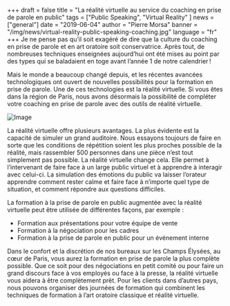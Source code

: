 +++
draft = false
title = "La réalité virtuelle au service du coaching en prise de parole en public"
tags = ["Public Speaking", "Virtual Reality" ]
news = ["general"]
date = "2019-06-04"
author = "Pierre Morsa"
banner = "/img/news/virtual-reality-public-speaking-coaching.jpg"
language = "fr"
+++
Je ne pense pas qu’il soit exagéré de dire que la culture du coaching en prise de parole et en art oratoire soit conservatrice. Après tout, de nombreuses techniques enseignées aujourd’hui ont été mises au point par des types qui se baladaient en toge avant l’année 1 de notre calendrier !

Mais le monde a beaucoup changé depuis, et les récentes avancées technologiques ont ouvert de nouvelles possibilités pour la formation en prise de parole. Une de ces technologies est la réalité virtuelle. Si vous êtes dans la région de Paris, nous avons désormais la possibilité de compléter votre coaching en prise de parole avec des outils de réalité virtuelle.

![Image](/img/news/virtual-reality-public-speaking-coaching.jpg)

La réalité virtuelle offre plusieurs avantages. La plus évidente est la capacité de simuler un grand auditoire. Nous essayons toujours de faire en sorte que les conditions de répétition soient les plus proches possible de la réalité, mais rassembler 500 personnes dans une pièce n’est tout simplement pas possible. La réalité virtuelle change cela. Elle permet à l’intervenant de faire face à un large public virtuel et à apprendre à interagir avec celui-ci. La simulation des émotions du public va laisser l’orateur apprendre comment rester calme et faire face à n’importe quel type de situation, et comment répondre aux questions difficiles.

La formation à la prise de parole en public augmentée avec la réalité virtuelle peut être utilisée de différentes façons, par exemple :

* Formation aux présentations pour votre équipe de vente
* Formation à la négociation pour les cadres
* Formation à la prise de parole en public pour un événement interne

Dans le confort et la discrétion de nos bureaux sur les Champs Élysées, au cœur de Paris, vous aurez la formation en prise de parole la plus complète possible. Que ce soit pour des négociations en petit comité ou pour faire un grand discours face à vos employés ou face à la presse, la réalité virtuelle vous aidera à être complètement prêt. Pour les clients dans d’autres pays, nous pouvons organiser des journées de formation qui combinent les techniques de formation à l’art oratoire classique et réalité virtuelle.
